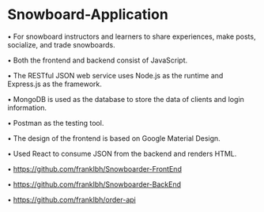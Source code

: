 # Snowboard-Application
•	For snowboard instructors and learners to share experiences, make posts, socialize, and trade snowboards. 

•	Both the frontend and backend consist of JavaScript. 

•	The RESTful JSON web service uses Node.js as the runtime and Express.js as the framework. 

•	MongoDB is used as the database to store the data of clients and login information. 

•	Postman as the testing tool. 

•	The design of the frontend is based on Google Material Design. 

•	Used React to consume JSON from the backend and renders HTML.


•	https://github.com/franklbh/Snowboarder-FrontEnd

•	https://github.com/franklbh/Snowboarder-BackEnd

•	https://github.com/franklbh/order-api


